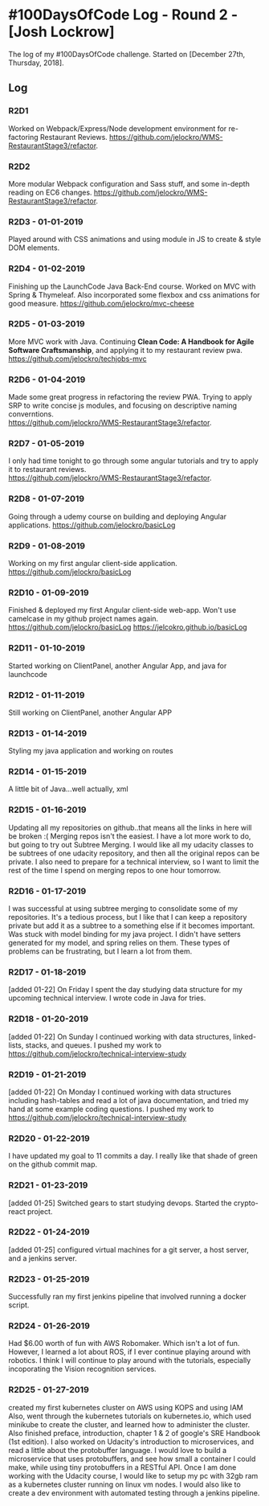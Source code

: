 
# #100DaysOfCode Log - Round 2 - [Josh Lockrow]

The log of my #100DaysOfCode challenge. Started on [December 27th, Thursday, 2018].

## Log

### R2D1 
Worked on Webpack/Express/Node development environment for re-factoring Restaurant Reviews. https://github.com/jelockro/WMS-RestaurantStage3/refactor. 

### R2D2
More modular Webpack configuration and Sass stuff, and some in-depth reading on EC6 changes.
https://github.com/jelockro/WMS-RestaurantStage3/refactor. 

### R2D3 - 01-01-2019
Played around with CSS animations and using module in JS to create & style DOM elements.

### R2D4 - 01-02-2019
Finishing up the LaunchCode Java Back-End course.  Worked on MVC with Spring & Thymeleaf.  Also incorporated some flexbox and css animations for good measure.
https://github.com/jelockro/mvc-cheese

### R2D5 - 01-03-2019
More MVC work with Java. Continuing __Clean Code: A Handbook for Agile Software Craftsmanship__, and applying it to my restaurant review pwa.
https://github.com/jelockro/techjobs-mvc

### R2D6 - 01-04-2019
Made some great progress in refactoring the review PWA.  Trying to apply SRP to write concise js modules, and focusing on descriptive naming converntions.  
https://github.com/jelockro/WMS-RestaurantStage3/refactor. 

### R2D7 - 01-05-2019
I only had time tonight to go through some angular tutorials and try to apply it to restaurant reviews.  
https://github.com/jelockro/WMS-RestaurantStage3/refactor. 

### R2D8 - 01-07-2019
Going through a udemy course on building and deploying Angular applications.
https://github.com/jelockro/basicLog

### R2D9 - 01-08-2019
Working on my first angular client-side application. 
https://github.com/jelockro/basicLog

### R2D10 - 01-09-2019
Finished & deployed my first Angular client-side web-app. Won't use camelcase in my github project names again.
https://github.com/jelockro/basicLog
https://jelcokro.github.io/basicLog

### R2D11 - 01-10-2019
Started working on ClientPanel, another Angular App, and java for launchcode

### R2D12 - 01-11-2019
Still working on ClientPanel, another Angular APP

### R2D13 - 01-14-2019
Styling my java application and working on routes

### R2D14 - 01-15-2019
A little bit of Java...well actually, xml

### R2D15 - 01-16-2019
Updating all my repositories on github..that means all the links in here will be broken :( Merging repos isn't the easiest.  I have a lot more work to do, but going to try out Subtree Merging. I would like all my udacity classes to be subtrees of one udacity repository, and then all the original repos can be private.  I also need to prepare for a technical interview, so I want to limit the rest of the time I spend on merging repos to one hour tomorrow.  

### R2D16 - 01-17-2019
I was successful at using subtree merging to consolidate some of my repositories. It's a tedious process, but I like that I can keep a repository private but add it as a subtree to a something else if it becomes important.  Was stuck with model binding for my java project.  I didn't have setters generated for my model, and spring relies on them. These types of problems can be frustrating, but I learn a lot from them.

### R2D17 - 01-18-2019
[added 01-22] On Friday I spent the day studying data structure for my upcoming technical interview.  I wrote code in Java for tries.

### R2D18 - 01-20-2019
[added 01-22] On Sunday I continued working with data structures, linked-lists, stacks, and queues.  I pushed my work to https://github.com/jelockro/technical-interview-study


### R2D19 - 01-21-2019
[added 01-22] On Monday I continued working with data structures including hash-tables and read a lot of java documentation, and tried my hand at some example coding questions.
I pushed my work to https://github.com/jelockro/technical-interview-study

### R2D20 - 01-22-2019
I have updated my goal to 11 commits a day. I really like that shade of green on the github commit map.  

### R2D21 - 01-23-2019
[added 01-25] Switched gears to start studying devops. Started the crypto-react project.  

### R2D22 - 01-24-2019
[added 01-25] configured virtual machines for a git server, a host server, and a jenkins server.

### R2D23 - 01-25-2019
Successfully ran my first jenkins pipeline that involved running a docker script.

### R2D24 - 01-26-2019
Had $6.00 worth of fun with AWS Robomaker.  Which isn't a lot of fun. However, I learned a lot about ROS, if I ever continue playing around with robotics. I think I will continue to play around with the tutorials, especially incoporating the Vision recognition services.

### R2D25 - 01-27-2019
created my first kubernetes cluster on AWS using KOPS and using IAM Also, went through the kubernetes tutorials on kubernetes.io, which used minikube to create the cluster, and learned how to administer the cluster. Also finished preface, introduction, chapter 1 & 2 of google's SRE Handbook (1st edition). I also worked on Udacity's introduction to microservices, and read a little about the protobuffer language.  I would love to build a microservice that uses protobuffers, and see how small a container I could make, while using tiny protobuffers in a RESTful API. Once I am done working with the Udacity course, I would like to setup my pc with 32gb ram as a kubernetes cluster running on linux vm nodes. I would also like to create a dev environment with automated testing through a jenkins pipeline.  


